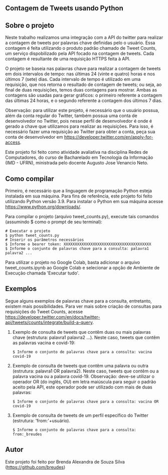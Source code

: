 ## Contagem de Tweets usando Python

## Sobre o projeto
Neste trabalho realizamos uma integração com a API do twitter para realizar a contagem de tweets por palavras chave definidas pelo o usuário. Essa contagem é feita utilizando o produto padrão chamado de Tweet Counts, um serviço dispobilizado pela API focado na contagem de tweets. Cada contagem é resultante de uma requisição HTTPS feita à API.

O projeto se baseia nas palavras chave para realizar a contagem de tweets em dois intervalos de tempo: nas últimas 24 (vinte e quatro) horas e nos últimos 7 (sete) dias. Cada intervalo de tempo é utilizado em uma requisição, que nos retorna o resultado de contagem de tweets; ou seja, ao final de duas requisições, temos duas contagens para mostrar. Ambas as contagens são usadas para gerar gráficos: o primeiro referente a contagem das últimas 24 horas, e o segundo referente a contagem dos últimos 7 dias.

Observação: para utilizar este projeto, é necessário que o usuário possua, além da conta regular do Twitter, também possua uma conta de desenvolvedor no Twitter, pois nesse perfil de desenvolvedor é onde é gerado a chave que utilizamos para realizar as requisições. Para isso, é necessário fazer uma requisição ao Twitter para obter a conta, peça sua conta de desenvolvedor em https://developer.twitter.com/en/apply-for-access.

Este projeto foi feito como atividade avaliativa na disciplina Redes de Computadores, do curso de Bacharelado em Tecnologia da Informação (IMD - UFRN), ministrada pelo docente Augusto Jose Venancio Neto.

## Como compilar
Primeiro, é necessário que a linguagem de programação Python esteja instalada em sua máquina. Para fins de referência, este projeto foi feito utilizando Python versão 3.9. Para instalar o Python em sua máquina acesse https://www.python.org/downloads/.

Para compilar o projeto (arquivo tweet_counts.py), execute tais comandos (assumindo $ como o prompt de seu terminal):
    
    # Executar o projeto
    $ python tweet_counts.py
    # Inserir os parâmetros necessários
    $ Informe o bearer token: XXXXXXXXXXXXXXXXXXXXXXXXXXXXXXXXXXXXXXX    
    $ Informe o conjunto de palavras chave para a consulta: palavra1 palavra2 ...

Para utilizar o projeto no Google Colab, basta adicionar o arquivo tweet_counts.ipynb ao Google Colab e selecionar a opção de Ambiente de Execução chamada 'Executar tudo'.

## Exemplos
Segue alguns exemplos de palavras chave para a consulta, entretanto, existem mais possibilidades. Para ver mais sobre criação de consultas para requisições do Tweet Counts, acesse https://developer.twitter.com/en/docs/twitter-api/tweets/counts/integrate/build-a-query.

1. Exemplo de consulta de tweets que contêm duas ou mais palavras chave (estrutura: palavra1 palavra2 ...). Neste caso, tweets que contêm as palavras vacina e covid-19: 
    ```    
    $ Informe o conjunto de palavras chave para a consulta: vacina covid-19
    ```
2. Exemplo de consulta de tweets que contêm uma palavra ou outra (estrutura: palavra1 OR palavra2). Neste caso, tweets que contêm ou a palavra vacina ou a palavra covid-19. Observação: deve-se utilizar o operador OR (do inglês, OU) em letra maiúscula para seguir o padrão aceito pela API, este operador pode ser utilizado com mais de duas palavras: 
    ```    
    $ Informe o conjunto de palavras chave para a consulta: vacina OR covid-19
    ```
3. Exemplo de consulta de tweets de um perfil específico do Twitter (estrutura: 'from:'+usuário).
    ```    
    $ Informe o conjunto de palavras chave para a consulta: from:_breudes
    ```
## Autor 
Este projeto foi feito por Brenda Alexandra de Souza Silva (https://github.com/breudes)
